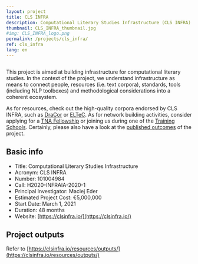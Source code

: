 ```yaml
---
layout: project
title: CLS INFRA
description: Computational Literary Studies Infrastructure (CLS INFRA) is a project aimed and providing the users – primarily scholars – necessary infrastructure to conduct research in the field of computational literary studies. 
thumbnail: CLS_INFRA_thumbnail.jpg
#img: CLS_INFRA_logo.png
permalink: /projects/cls_infra/
ref: cls_infra
lang: en
---
```




<div>
    <img class="col three left" src="{{ site.baseurl }}/assets/img/CLS_INFRA_logo.png" alt="" title="Computational Literary Studies Infrastructure"/>
</div>

This project is aimed at building infrastructure for computational literary studies. In the context of the project, we understand infrastructure as means to connect people, resources (i.e. text corpora), standards, tools (including NLP toolboxes) and methodological considerations into a coherent ecosystem. 

As for resources, check out the high-quality corpora endorsed by CLS INFRA, such as [DraCor](https://dracor.org/) or [ELTeC](https://www.distant-reading.net/eltec/). As for network building activities, consider applying for a [TNA Fellowship](https://clsinfra.io/opportunities/tnafellowships/) or joining us during one of the [Training Schools](https://clsinfra.io/events/training-school/). Certainly, please also have a look at the [published outcomes](https://clsinfra.io/resources/outputs/) of the project.



## Basic info

* Title: Computational Literary Studies Infrastructure
* Acronym: CLS INFRA
* Number: 101004984
* Call: H2020-INFRAIA-2020-1
* Principal Investigator: Maciej Eder
* Estimated Project Cost: €5,000,000
* Start Date: March 1, 2021
* Duration: 48 months
* Website: [https://clsinfra.io/](https://clsinfra.io/)


## Project outputs

Refer to [https://clsinfra.io/resources/outputs/](https://clsinfra.io/resources/outputs/)


